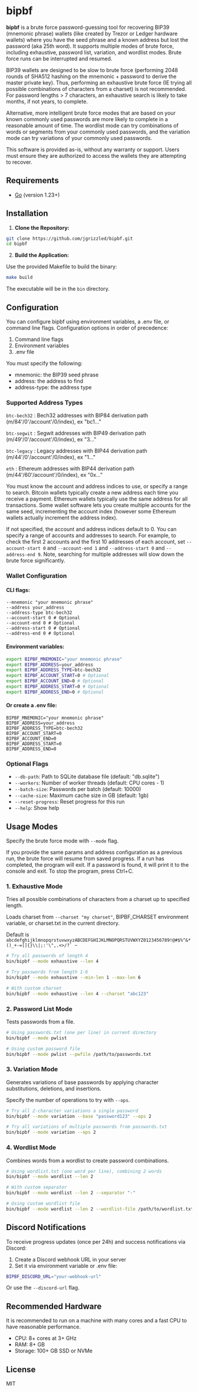 # bipbf

**bipbf** is a brute force password-guessing tool for recovering BIP39 (mnemonic phrase) wallets (like created by Trezor or Ledger hardware wallets) where you have the seed phrase and a known address but lost the password (aka 25th word). It supports multiple modes of brute force, including exhaustive, password list, variation, and wordlist modes. Brute force runs can be interrupted and resumed.

BIP39 wallets are designed to be slow to brute force (performing 2048 rounds of SHA512 hashing on the mnemonic + password to derive the master private key). Thus, performing an exhaustive brute force (IE trying all possible combinations of characters from a charset) is not recommended. For password lengths > 7 characters, an exhaustive search is likely to take months, if not years, to complete.

Alternative, more intelligent brute force modes that are based on your known commonly used passwords are more likely to complete in a reasonable amount of time. The wordlist mode can try combinations of words or segments from your commonly used passwords, and the variation mode can try variations of your commonly used passwords.

This software is provided as-is, without any warranty or support. Users must ensure they are authorized to access the wallets they are attempting to recover.

## Requirements

- [Go](https://golang.org/dl/) (version 1.23+)

## Installation

1. **Clone the Repository:**

```bash
git clone https://github.com/jgrizzled/bipbf.git
cd bipbf
```

2. **Build the Application:**

Use the provided Makefile to build the binary:

```bash
make build
```

The executable will be in the `bin` directory.

## Configuration

You can configure bipbf using environment variables, a .env file, or command line flags. Configuration options in order of precedence:

1. Command line flags
2. Environment variables
3. .env file

You must specify the following:

- mnemonic: the BIP39 seed phrase
- address: the address to find
- address-type: the address type

### Supported Address Types

`btc-bech32` : Bech32 addresses with BIP84 derivation path (m/84'/0'/account'/0/index), ex "bc1..."

`btc-segwit` : Segwit addresses with BIP49 derivation path (m/49'/0'/account'/0/index), ex "3..."

`btc-legacy` : Legacy addresses with BIP44 derivation path (m/44'/0'/account'/0/index), ex "1..."

`eth` : Ethereum addresses with BIP44 derivation path (m/44'/60'/account'/0/index), ex "0x..."

You must know the account and address indices to use, or specify a range to search. Bitcoin wallets typically create a new address each time you receive a payment. Ethereum wallets typically use the same address for all transactions. Some wallet software lets you create multiple accounts for the same seed, incrementing the account index (however some Ethereum wallets actually increment the address index).

If not specified, the account and address indices default to 0. You can specify a range of accounts and addresses to search. For example, to check the first 2 accounts and the first 10 addresses of each account, set `--account-start 0` and `--account-end 1` and `--address-start 0` and `--address-end 9`. Note, searching for multiple addresses will slow down the brute force significantly.

### Wallet Configuration

#### CLI flags:

```
--mnemonic "your mnemonic phrase"
--address your_address
--address-type btc-bech32
--account-start 0 # Optional
--account-end 0 # Optional
--address-start 0 # Optional
--address-end 0 # Optional
```

#### Environment variables:

```bash
export BIPBF_MNEMONIC="your mnemonic phrase"
export BIPBF_ADDRESS=your_address
export BIPBF_ADDRESS_TYPE=btc-bech32
export BIPBF_ACCOUNT_START=0 # Optional
export BIPBF_ACCOUNT_END=0 # Optional
export BIPBF_ADDRESS_START=0 # Optional
export BIPBF_ADDRESS_END=0 # Optional
```

#### Or create a .env file:

```
BIPBF_MNEMONIC="your mnemonic phrase"
BIPBF_ADDRESS=your_address
BIPBF_ADDRESS_TYPE=btc-bech32
BIPBF_ACCOUNT_START=0
BIPBF_ACCOUNT_END=0
BIPBF_ADDRESS_START=0
BIPBF_ADDRESS_END=0
```

### Optional Flags

- `--db-path`: Path to SQLite database file (default: "db.sqlite")
- `--workers`: Number of worker threads (default: CPU cores - 1)
- `--batch-size`: Passwords per batch (default: 10000)
- `--cache-size`: Maximum cache size in GB (default: 1gb)
- `--reset-progress`: Reset progress for this run
- `--help`: Show help

## Usage Modes

Specify the brute force mode with `--mode` flag.

If you provide the same params and address configuration as a previous run, the brute force will resume from saved progress. If a run has completed, the program will exit. If a password is found, it will print it to the console and exit. To stop the program, press Ctrl+C.

### 1. Exhaustive Mode

Tries all possible combinations of characters from a charset up to specified length.

Loads charset from `--charset "my charset"`, BIPBF_CHARSET environment variable, or charset.txt in the current directory.

Default is `` abcdefghijklmnopqrstuvwxyzABCDEFGHIJKLMNOPQRSTUVWXYZ0123456789!@#$%^&*()_+-=[]{}\\|;:'\",.<>/?` ~``

```bash
# Try all passwords of length 4
bin/bipbf --mode exhaustive --len 4

# Try passwords from length 1-6
bin/bipbf --mode exhaustive --min-len 1 --max-len 6

# With custom charset
bin/bipbf --mode exhaustive --len 4 --charset "abc123"
```

### 2. Password List Mode

Tests passwords from a file.

```bash
# Using passwords.txt (one per line) in current directory
bin/bipbf --mode pwlist

# Using custom password file
bin/bipbf --mode pwlist --pwfile /path/to/passwords.txt
```

### 3. Variation Mode

Generates variations of base passwords by applying character substitutions, deletions, and insertions.

Specify the number of operations to try with `--ops`.

```bash
# Try all 2-character variations a single password
bin/bipbf --mode variation --base "password123" --ops 2

# Try all variations of multiple passwords from passwords.txt
bin/bipbf --mode variation --ops 2
```

### 4. Wordlist Mode

Combines words from a wordlist to create password combinations.

```bash
# Using wordlist.txt (one word per line), combining 2 words
bin/bipbf --mode wordlist --len 2

# With custom separator
bin/bipbf --mode wordlist --len 2 --separator "-"

# Using custom wordlist file
bin/bipbf --mode wordlist --len 2 --wordlist-file /path/to/wordlist.txt
```

## Discord Notifications

To receive progress updates (once per 24h) and success notifications via Discord:

1. Create a Discord webhook URL in your server
2. Set it via environment variable or .env file:

```bash
BIPBF_DISCORD_URL="your-webhook-url"
```

Or use the `--discord-url` flag.

## Recommended Hardware

It is recommended to run on a machine with many cores and a fast CPU to have reasonable performance.

- CPU: 8+ cores at 3+ GHz
- RAM: 8+ GB
- Storage: 100+ GB SSD or NVMe

## License

MIT
